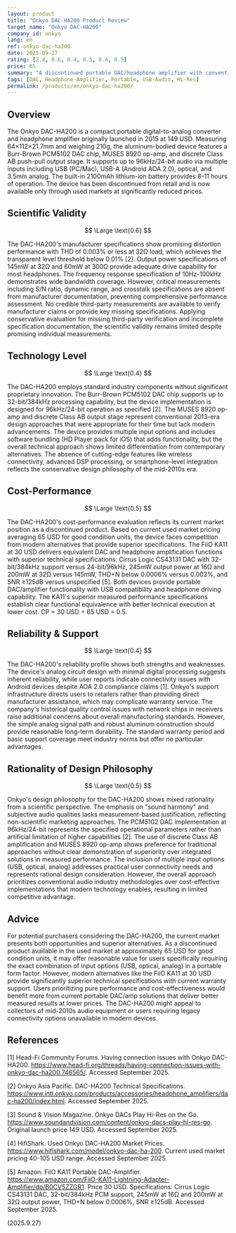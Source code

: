 ```yaml
---
layout: product
title: "Onkyo DAC-HA200 Product Review"
target_name: "Onkyo DAC-HA200"
company_id: onkyo
lang: en
ref: onkyo-dac-ha200
date: 2025-09-27
rating: [2.4, 0.6, 0.4, 0.5, 0.4, 0.5]
price: 65
summary: "A discontinued portable DAC/headphone amplifier with conventional design, now available only in used markets"
tags: [DAC, Headphone-Amplifier, Portable, USB-Audio, Hi-Res]
permalink: /products/en/onkyo-dac-ha200/
---
```


## Overview

The Onkyo DAC-HA200 is a compact portable digital-to-analog converter and headphone amplifier originally launched in 2015 at 149 USD. Measuring 64×112×21.7mm and weighing 210g, the aluminum-bodied device features a Burr-Brown PCM5102 DAC chip, MUSES 8920 op-amp, and discrete Class AB push-pull output stage. It supports up to 96kHz/24-bit audio via multiple inputs including USB (PC/Mac), USB-A (Android AOA 2.0), optical, and 3.5mm analog. The built-in 2100mAh lithium-ion battery provides 8-11 hours of operation. The device has been discontinued from retail and is now available only through used markets at significantly reduced prices.

## Scientific Validity

$$ \Large \text{0.6} $$

The DAC-HA200's manufacturer specifications show promising distortion performance with THD of 0.003% or less at 32Ω load, which achieves the transparent level threshold below 0.01% [2]. Output power specifications of 145mW at 32Ω and 60mW at 300Ω provide adequate drive capability for most headphones. The frequency response specification of 10Hz-100kHz demonstrates wide bandwidth coverage. However, critical measurements including S/N ratio, dynamic range, and crosstalk specifications are absent from manufacturer documentation, preventing comprehensive performance assessment. No credible third-party measurements are available to verify manufacturer claims or provide key missing specifications. Applying conservative evaluation for missing third-party verification and incomplete specification documentation, the scientific validity remains limited despite promising individual measurements.

## Technology Level

$$ \Large \text{0.4} $$

The DAC-HA200 employs standard industry components without significant proprietary innovation. The Burr-Brown PCM5102 DAC chip supports up to 32-bit/384kHz processing capability, but the device implementation is designed for 96kHz/24-bit operation as specified [2]. The MUSES 8920 op-amp and discrete Class AB output stage represent conventional 2013-era design approaches that were appropriate for their time but lack modern advancements. The device provides multiple input options and includes software bundling (HD Player pack for iOS) that adds functionality, but the overall technical approach shows limited differentiation from contemporary alternatives. The absence of cutting-edge features like wireless connectivity, advanced DSP processing, or smartphone-level integration reflects the conservative design philosophy of the mid-2010s era.

## Cost-Performance

$$ \Large \text{0.5} $$

The DAC-HA200's cost-performance evaluation reflects its current market position as a discontinued product. Based on current used market pricing averaging 65 USD for good condition units, the device faces competition from modern alternatives that provide superior specifications. The FiiO KA11 at 30 USD delivers equivalent DAC and headphone amplification functions with superior technical specifications: Cirrus Logic CS43131 DAC with 32-bit/384kHz support versus 24-bit/96kHz, 245mW output power at 16Ω and 200mW at 32Ω versus 145mW, THD+N below 0.0006% versus 0.003%, and SNR ≥125dB versus unspecified [5]. Both devices provide portable DAC/amplifier functionality with USB compatibility and headphone driving capability. The KA11's superior measured performance specifications establish clear functional equivalence with better technical execution at lower cost. CP = 30 USD ÷ 65 USD = 0.5.

## Reliability & Support

$$ \Large \text{0.4} $$

The DAC-HA200's reliability profile shows both strengths and weaknesses. The device's analog circuit design with minimal digital processing suggests inherent reliability, while user reports indicate connectivity issues with Android devices despite AOA 2.0 compliance claims [1]. Onkyo's support infrastructure directs users to retailers rather than providing direct manufacturer assistance, which may complicate warranty service. The company's historical quality control issues with network chips in receivers raise additional concerns about overall manufacturing standards. However, the simple analog signal path and robust aluminum construction should provide reasonable long-term durability. The standard warranty period and basic support coverage meet industry norms but offer no particular advantages.

## Rationality of Design Philosophy

$$ \Large \text{0.5} $$

Onkyo's design philosophy for the DAC-HA200 shows mixed rationality from a scientific perspective. The emphasis on "sound harmony" and subjective audio qualities lacks measurement-based justification, reflecting non-scientific marketing approaches. The PCM5102 DAC implementation at 96kHz/24-bit represents the specified operational parameters rather than artificial limitation of higher capabilities [2]. The use of discrete Class AB amplification and MUSES 8920 op-amp shows preference for traditional approaches without clear demonstration of superiority over integrated solutions in measured performance. The inclusion of multiple input options (USB, optical, analog) addresses practical user connectivity needs and represents rational design consideration. However, the overall approach prioritizes conventional audio industry methodologies over cost-effective implementations that modern technology enables, resulting in limited competitive advantage.

## Advice

For potential purchasers considering the DAC-HA200, the current market presents both opportunities and superior alternatives. As a discontinued product available in the used market at approximately 65 USD for good condition units, it may offer reasonable value for users specifically requiring the exact combination of input options (USB, optical, analog) in a portable form factor. However, modern alternatives like the FiiO KA11 at 30 USD provide significantly superior technical specifications with current warranty support. Users prioritizing pure performance and cost-effectiveness would benefit more from current portable DAC/amp solutions that deliver better measured results at lower prices. The DAC-HA200 might appeal to collectors of mid-2010s audio equipment or users requiring legacy connectivity options unavailable in modern devices.

## References

[1] Head-Fi Community Forums. Having connection issues with Onkyo DAC-HA200. https://www.head-fi.org/threads/having-connection-issues-with-onkyo-dac-ha200.746565/. Accessed September 2025.

[2] Onkyo Asia Pacific. DAC-HA200 Technical Specifications. https://www.intl.onkyo.com/products/accessories/headphone_amplifiers/dac-ha200/index.html. Accessed September 2025.

[3] Sound & Vision Magazine. Onkyo DACs Play Hi-Res on the Go. https://www.soundandvision.com/content/onkyo-dacs-play-hi-res-go. Original launch price 149 USD. Accessed September 2025.

[4] HifiShark. Used Onkyo DAC-HA200 Market Prices. https://www.hifishark.com/model/onkyo-dac-ha-200. Current used market pricing 40-105 USD range. Accessed September 2025.

[5] Amazon. FiiO KA11 Portable DAC-Amplifier. https://www.amazon.com/FiiO-KA11-Lightning-Adapter-Amplifier/dp/B0CV5ZZGR1. Price 30 USD. Specifications: Cirrus Logic CS43131 DAC, 32-bit/384kHz PCM support, 245mW at 16Ω and 200mW at 32Ω output power, THD+N below 0.0006%, SNR ≥125dB. Accessed September 2025.

(2025.9.27)